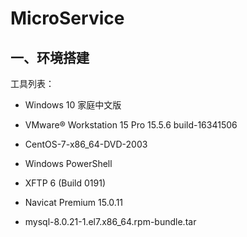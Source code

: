 # MicroService

## 一、环境搭建

工具列表：

- Windows 10 家庭中文版
- VMware® Workstation 15 Pro  15.5.6 build-16341506

- CentOS-7-x86_64-DVD-2003

- Windows PowerShell

- XFTP 6 (Build 0191)

- Navicat Premium 15.0.11

- mysql-8.0.21-1.el7.x86_64.rpm-bundle.tar



